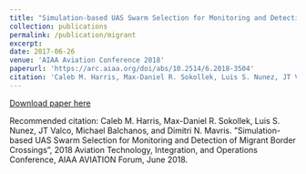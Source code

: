```yaml
---
title: "Simulation-based UAS Swarm Selection for Monitoring and Detection of Migrant Border Crossings"
collection: publications
permalink: /publication/migrant
excerpt:
date: 2017-06-26
venue: 'AIAA Aviation Conference 2018'
paperurl: 'https://arc.aiaa.org/doi/abs/10.2514/6.2018-3504'
citation: 'Caleb M. Harris, Max-Daniel R. Sokollek, Luis S. Nunez, JT Valco, Michael Balchanos, and Dimitri N. Mavris. ”Simulation-based UAS Swarm Selection for Monitoring and Detection of Migrant Border Crossings”, 2018 Aviation Technology, Integration, and Operations Conference, AIAA AVIATION Forum, June 2018.'
---
```


[Download paper here](https://smartech.gatech.edu/bitstream/handle/1853/61917/Simulation-based%20UAS%20Swarm%20Selection%20v6.pdf)

Recommended citation:  Caleb M. Harris, Max-Daniel R. Sokollek, Luis S. Nunez, JT Valco, Michael Balchanos, and Dimitri N. Mavris. ”Simulation-based UAS Swarm Selection for Monitoring and Detection of Migrant Border Crossings”, 2018 Aviation Technology, Integration, and Operations Conference, AIAA AVIATION Forum, June 2018.
